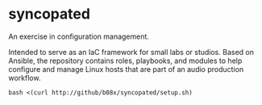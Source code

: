 # syncopated

An exercise in configuration management.

Intended to serve as an IaC framework for small labs or studios. Based on Ansible, the repository contains roles, playbooks, and modules to help configure and manage Linux hosts that are part of an audio production workflow.

`bash <(curl http://github/b08x/syncopated/setup.sh)`
